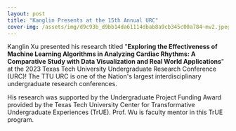 ```yaml
---
layout: post
title: "Kanglin Presents at the 15th Annual URC"
cover-img: /assets/img/d9c93b_d9bb14da61114dbab8a9cb345c00a784~mv2.jpeg
---
```

Kanglin Xu presented his research titled "**Exploring the Effectiveness of Machine Learning Algorithms in Analyzing Cardiac Rhythms: A Comparative Study with Data Visualization and Real World Applications**" at the 2023 Texas Tech University Undergraduate Research Conference (URC)! The TTU URC is one of the Nation's largest interdisciplinary undergraduate research conferences.

His research was supported by the Undergraduate Project Funding Award provided by the Texas Tech University Center for Transformative Undergraduate Experiences (TrUE). Prof. Wu is faculty mentor in this TrUE program.